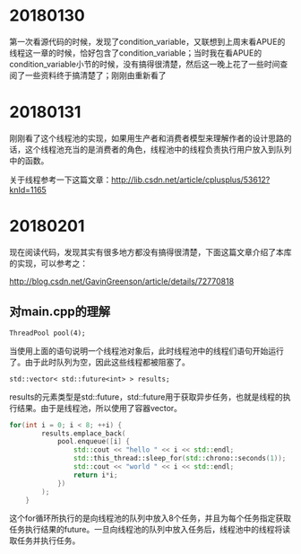 # 20180130
第一次看源代码的时候，发现了condition_variable，又联想到上周末看APUE的线程这一章的时候，恰好包含了condition_variable；当时我在看APUE的condition_variable小节的时候，没有搞得很清楚，然后这一晚上花了一些时间查阅了一些资料终于搞清楚了；刚刚由重新看了
# 20180131
刚刚看了这个线程池的实现，如果用生产者和消费者模型来理解作者的设计思路的话，这个线程池充当的是消费者的角色，线程池中的线程负责执行用户放入到队列中的函数。

关于线程参考一下这篇文章：http://lib.csdn.net/article/cplusplus/53612?knId=1165

# 20180201

现在阅读代码，发现其实有很多地方都没有搞得很清楚，下面这篇文章介绍了本库的实现，可以参考之：

http://blog.csdn.net/GavinGreenson/article/details/72770818

## 对main.cpp的理解

`ThreadPool pool(4);`

当使用上面的语句说明一个线程池对象后，此时线程池中的线程们语句开始运行了。由于此时队列为空，因此这些线程都被阻塞了。

`std::vector< std::future<int> > results;`

results的元素类型是std::future<int>，std::future<int>用于获取异步任务，也就是线程的执行结果。由于是线程池，所以使用了容器vector。

```c++
for(int i = 0; i < 8; ++i) {
        results.emplace_back(
            pool.enqueue([i] {
                std::cout << "hello " << i << std::endl;
                std::this_thread::sleep_for(std::chrono::seconds(1));
                std::cout << "world " << i << std::endl;
                return i*i;
            })
        );
    }
```

这个for循环所执行的是向线程池的队列中放入8个任务，并且为每个任务指定获取任务执行结果的future。一旦向线程池的队列中放入任务后，线程池中的线程将读取任务并执行任务。

